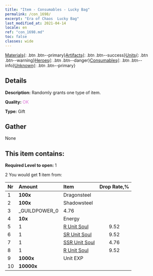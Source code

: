 ```yaml
---
title: "Item - Consumables - Lucky Bag"
permalink: /con_1698/
excerpt: "Era of Chaos  Lucky Bag"
last_modified_at: 2021-04-14
locale: en
ref: "con_1698.md"
toc: false
classes: wide
---
```

 [Materials](/Items/){: .btn .btn--primary}[Artifacts](/Items/Artifacts/){: .btn .btn--success}[Units](/Items/Units/){: .btn .btn--warning}[Heroes](/Items/Heroes/){: .btn .btn--danger}[Consumables](/Items/Consumables/){: .btn .btn--info}[Unknown](/Items/Unknown/){: .btn .btn--primary}

## Details
 **Description:** Randomly grants one type of item.

 **Quality:** <span style="color: #DA70D6">OK</span>

 **Type:** Gift

## Gather

  None

## This item contains:

 **Required Level to open:** 1

 2 You would get **1** item  from:

  | Nr | Amount |     Item    | Drop Rate,% |
  |:---|:-------|:------------|:---------:|
  | 1 |  **100x** | Dragonsteel |  | 4.76 | 
  | 2 |  **100x** | Shadowsteel |  | 6.67 | 
  | 3 | _GUILDPOWER_0 | 4.76 | 
  | 4 |  **10x** | Energy |  | 4.76 | 
  | 5 | 1 | [R Unit Soul](/Items/con_533/) | 9.52 | 
  | 6 | 1 | [SR Unit Soul](/Items/con_534/) | 9.52 | 
  | 7 | 1 | [SSR Unit Soul](/Items/con_535/) | 4.76 | 
  | 8 | 1 | [R Unit Soul](/Items/con_533/) | 9.52 | 
  | 9 |  **1000x** | Unit EXP |  | 22.86 | 
  | 10 |  **10000x** | <i class="fas fa-coins"/> |  | 22.86 | 
